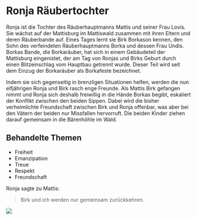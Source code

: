# Ronja R&auml;ubertochter
Ronja ist die Tochter des R&auml;uberhauptmanns Mattis und seiner Frau Lovis. Sie w&auml;chst auf der Mattisburg im Mattiswald
zusammen mit ihren Eltern und deren R&auml;uberbande auf. Eines Tages lernt sie Birk Borkason kennen, den Sohn des verfeindeten
R&auml;uberhauptmanns Borka und dessen Frau Undis. Borkas Bande, die Borkar&auml;uber, hat sich in einem Geb&auml;udeteil
der Mattisburg eingenistet, der am Tag von Ronjas und Birks Geburt durch einen Blitzeinschlag vom Hauptbau getrennt wurde.
Dieser Teil wird seit dem Einzug der Borkar&auml;uber als Borkafeste bezeichnet.

Indem sie sich gegenseitig in brenzligen Situationen helfen, werden die nun elfj&auml;hrigen Ronja und Birk rasch enge Freunde.
Als Mattis Birk gefangen nimmt und Ronja sich deshalb freiwillig in die H&auml;nde Borkas begibt, eskaliert der Konflikt
zwischen den beiden Sippen. Dabei wird die bisher verheimlichte Freundschaft zwischen Birk und Ronja offenbar, was aber bei
den V&auml;tern der beiden nur Missfallen hervorruft. Die beiden Kinder ziehen darauf gemeinsam in die B&auml;renh&ouml;hle im Wald.

## Behandelte Themen
* Freiheit
* Emanzipation
* Treue
* Respekt
* Freundschaft

Ronja sagte zu Mattis:
> Birk und ich werden nur gemeinsam zur&uuml;ckkehren.

<img src="https://www.mfa-film.de/fileadmin/user_upload/filme/Ronja_Raeubertochter/Ronja_Artwork_Kino.jpg"/>
